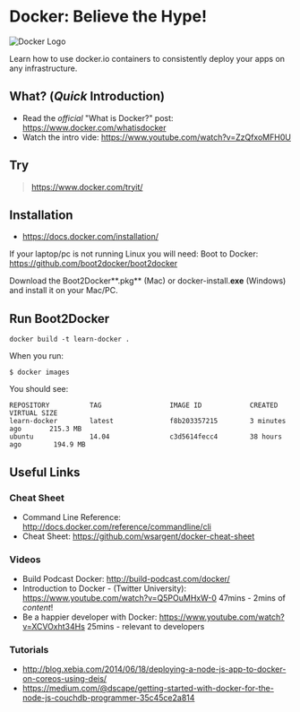 Docker: Believe the Hype!
============

![Docker Logo](http://i.imgur.com/KgdWLdh.png)



Learn how to use docker.io containers to consistently deploy
your apps on any infrastructure.


## What? (*Quick* Introduction)

- Read the *official* "What is Docker?"
post: https://www.docker.com/whatisdocker
- Watch the intro vide: https://www.youtube.com/watch?v=ZzQfxoMFH0U


## Try

> https://www.docker.com/tryit/

## Installation

- https://docs.docker.com/installation/

If your laptop/pc is not running Linux you will need:
Boot to Docker: https://github.com/boot2docker/boot2docker

Download the Boot2Docker**.pkg** (Mac)
or docker-install.**exe** (Windows)
and install it on your Mac/PC.

## Run Boot2Docker

```
docker build -t learn-docker .
```

When you run:
```
$ docker images
```
You should see:
```
REPOSITORY          TAG                 IMAGE ID            CREATED             VIRTUAL SIZE
learn-docker        latest              f8b203357215        3 minutes ago       215.3 MB
ubuntu              14.04               c3d5614fecc4        38 hours ago        194.9 MB
```


## Useful Links

### Cheat Sheet

- Command Line Reference: http://docs.docker.com/reference/commandline/cli
- Cheat Sheet: https://github.com/wsargent/docker-cheat-sheet

### Videos

- Build Podcast Docker: http://build-podcast.com/docker/
- Introduction to Docker - (Twitter University):
https://www.youtube.com/watch?v=Q5POuMHxW-0 47mins - 2mins of *content*!
- Be a happier developer with Docker:
https://www.youtube.com/watch?v=XCVOxht34Hs 25mins - relevant to developers

### Tutorials

- http://blog.xebia.com/2014/06/18/deploying-a-node-js-app-to-docker-on-coreos-using-deis/
- https://medium.com/@dscape/getting-started-with-docker-for-the-node-js-couchdb-programmer-35c45ce2a814
